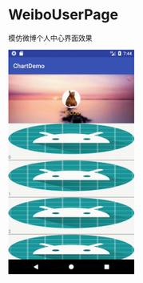 # WeiboUserPage
模仿微博个人中心界面效果

<img src="https://github.com/Jocoo0326/WeiboUserPage/blob/master/small.gif" height="50%" width="50%"/>

